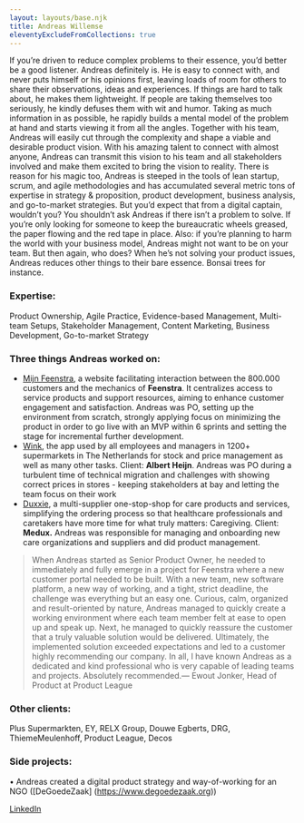 ```yaml
---
layout: layouts/base.njk
title: Andreas Willemse
eleventyExcludeFromCollections: true
---
```


If you’re driven to reduce complex problems to their essence, you’d better be a good listener. Andreas definitely is. He is easy to connect with, and never puts himself or his opinions first, leaving loads of room for others to share their observations, ideas and experiences. If things are hard to talk about, he makes them lightweight. If people are taking themselves too seriously, he kindly defuses them with wit and humor. Taking as much information in as possible, he rapidly builds a mental model of the problem at hand and starts viewing it from all the angles. Together with his team, Andreas will easily cut through the complexity and shape a viable and desirable product vision. With his amazing talent to connect with almost anyone, Andreas can transmit this vision to his team and all stakeholders involved and make them excited to bring the vision to reality. There is reason for his magic too, Andreas is steeped in the tools of lean startup, scrum, and agile methodologies and has accumulated several metric tons of expertise in strategy & proposition, product development, business analysis, and go-to-market strategies. But you’d expect that from a digital captain, wouldn’t you? 
You shouldn’t ask Andreas if there isn’t a problem to solve. If you’re only looking for someone to keep the bureaucratic wheels greased, the paper flowing and the red tape in place. Also: if you’re planning to harm the world with your business model, Andreas might not want to be on your team. But then again, who does? When he’s not solving your product issues, Andreas reduces other things to their bare essence. Bonsai trees for instance.


### Expertise: 
Product Ownership, Agile Practice, Evidence-based Management, Multi-team Setups, Stakeholder Management, Content Marketing, Business Development, Go-to-market Strategy

### Three things Andreas worked on:
* [Mijn Feenstra](https://www.feenstra.com/klantenservice/mijn-feenstra/), a website facilitating interaction between the 800.000 customers and the mechanics of **Feenstra**. It centralizes access to service products and support resources, aiming to enhance customer engagement and satisfaction. Andreas was PO, setting up the environment from scratch, strongly applying focus on minimizing the product in order to go live with an MVP within 6 sprints and setting the stage for incremental further development.
* [Wink](https://www.ah.nl/), the app used by all employees and managers in 1200+ supermarkets in The Netherlands for stock and price management as well as many other tasks. Client: **Albert Heijn**. Andreas was PO during a turbulent time of technical migration and challenges with showing correct prices in stores - keeping stakeholders at bay and letting the team focus on their work
* [Duxxie](http://www.duxxie.nl/), a multi-supplier one-stop-shop for care products and services, simplifying the ordering process so that healthcare professionals and caretakers have more time for what truly matters: Caregiving. Client: **Medux.** Andreas was responsible for managing and onboarding new care organizations and suppliers and did product management.

> When Andreas started as Senior Product Owner, he needed to immediately and fully emerge in a project for Feenstra where a new customer portal needed to be built. With a new team, new software platform, a new way of working, and a tight, strict deadline, the challenge was everything but an easy one. Curious, calm, organized and result-oriented by nature, Andreas managed to quickly create a working environment where each team member felt at ease to open up and speak up. Next, he managed to quickly reassure the customer that a truly valuable solution would be delivered. Ultimately, the implemented solution exceeded expectations and led to a customer highly recommending our company. In all, I have known Andreas as a dedicated and kind professional who is very capable of leading teams and projects. Absolutely recommended.— Ewout Jonker, Head of Product at Product League


### Other clients:
Plus Supermarkten, EY, RELX Group, Douwe Egberts, DRG, ThiemeMeulenhoff, Product League, Decos

### Side projects:
• Andreas created a digital product strategy and way-of-working for an NGO ([DeGoedeZaak] (https://www.degoedezaak.org))


[LinkedIn](https://www.linkedin.com/in/andreaswillemse/)


